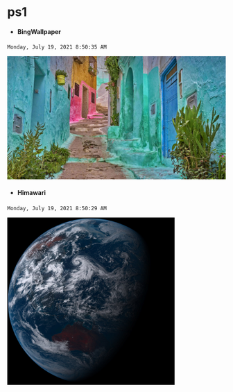 # ps1

- #### BingWallpaper 
<!-- MARKDOWN-AUTO-DOCS:START (CODE:src=https://raw.githubusercontent.com/milankomaj/ps1/main/BingWallpaper/timestamp) -->
<!-- The below code snippet is automatically added from https://raw.githubusercontent.com/milankomaj/ps1/main/BingWallpaper/timestamp -->
```
Monday, July 19, 2021 8:50:35 AM
```
<!-- MARKDOWN-AUTO-DOCS:END -->
<img src="BingWallpaper/latest.jpg" width="700" height="auto" title="👉  BingWallpaper  👈">

- #### Himawari 
<!-- MARKDOWN-AUTO-DOCS:START (CODE:src=https://raw.githubusercontent.com/milankomaj/ps1/main/Himawari/timestamp) -->
<!-- The below code snippet is automatically added from https://raw.githubusercontent.com/milankomaj/ps1/main/Himawari/timestamp -->
```
Monday, July 19, 2021 8:50:29 AM
```
<!-- MARKDOWN-AUTO-DOCS:END --> 
<img src="Himawari/latest.jpg" width="auto" height="386" title="👉  Himawari  👈">

